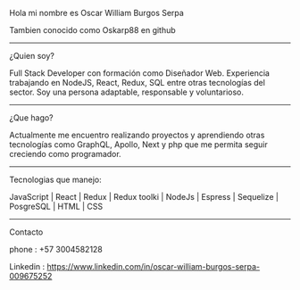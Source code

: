 Hola mi nombre es Oscar William Burgos Serpa

Tambien conocido como Oskarp88 en github
______________________________________________________________________________________________________
¿Quien soy?

Full Stack Developer con formación como Diseñador Web. Experiencia trabajando en NodeJS, React,
Redux, SQL entre otras tecnologías del sector. Soy una persona adaptable, responsable y voluntarioso. 
_______________________________________________________________________________________________________
¿Que hago?

Actualmente me encuentro realizando proyectos y aprendiendo otras tecnologías como GraphQL, Apollo, Next 
y php que me permita seguir creciendo como programador.
________________________________________________________________________________________________________
Tecnologias que manejo:

JavaScript | React | Redux | Redux toolki | NodeJs | Espress | Sequelize | PosgreSQL | HTML | CSS 
________________________________________________________________________________________________________
Contacto

phone : +57 3004582128

Linkedin : https://www.linkedin.com/in/oscar-william-burgos-serpa-009675252




